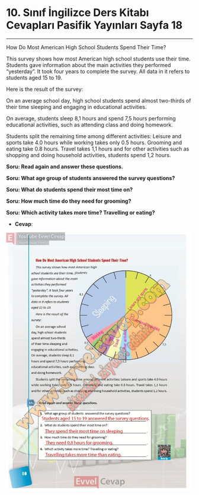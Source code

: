 # 10. Sınıf İngilizce Ders Kitabı Cevapları Pasifik Yayınları Sayfa 18

---

How Do Most American High School Students Spend Their Time?

 This survey shows how most American high school students use their time. Students gave information about the main activities they performed “yesterday”. It took four years to complete the survey. All data in it refers to students aged 15 to 19.

 Here is the result of the survey:

 On an average school day, high school students spend almost two-thirds of their time sleeping and engaging in educational activities.

 On average, students sleep 8,1 hours and spend 7,5 hours performing educational activities, such as attending class and doing homework.

 Students split the remaining time among different activities: Leisure and sports take 4.0 hours while working takes only 0.5 hours. Grooming and eating take 0.8 hours. Travel takes 1,1 hours and for other activities such as shopping and doing household activities, students spend 1,2 hours.

**Soru: Read again and answer these questions.**

**Soru: What age group of students answered the survey questions?**

**Soru: What do students spend their most time on?**

**Soru: How much time do they need for grooming?**

**Soru: Which activity takes more time? Travelling or eating?**

-   **Cevap**:

![Image 1](./image_1.jpg)